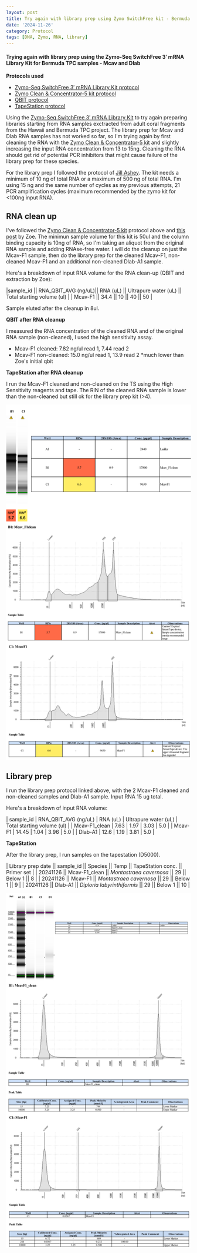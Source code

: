 ```yaml
---
layout: post
title: Try again with library prep using Zymo SwitchFree kit - Bermuda TPC samples - 112624
date: '2024-11-26'
category: Protocol
tags: [DNA, Zymo, RNA, library]
---
```


#### Trying again with library prep using the Zymo-Seq SwitchFree 3′ mRNA Library Kit for Bermuda TPC samples - Mcav and Dlab 

**Protocols used**
- [Zymo-Seq SwitchFree 3′ mRNA Library Kit protocol](https://github.com/FScucchia-LabNotebooks/FScucchia_Putnam_Lab_Notebook/blob/master/protocols/_r3008_r3009__zymo_seq_switchfree_3_mrna_library_kit.pdf)
- [Zymo Clean & Concentrator-5 kit protocol](https://github.com/FScucchia-LabNotebooks/FScucchia_Putnam_Lab_Notebook/blob/master/protocols/_r1013_r1014_r1015_r1016_rna_clean_concentrator-5.pdf)
- [QBIT protocol](https://github.com/meschedl/MESPutnam_Open_Lab_Notebook/blob/master/_posts/2019-03-08-Qubit-Protocol.md)
- [TapeStation protocol](https://github.com/FScucchia-LabNotebooks/FScucchia_Putnam_Lab_Notebook/blob/master/protocols/ScreenTape_HSRNA_QG.pdf)


Using the [Zymo-Seq SwitchFree 3′ mRNA Library Kit](https://www.zymoresearch.com/products/zymo-seq-switchfree-3-mrna-library-kit) to try again preparing libraries starting from RNA samples exctracted from adult coral fragments from the Hawaii and Bermuda TPC project. The library prep for Mcav and Dlab RNA samples has not worked so far, so I'm trying again by first cleaning the RNA with the [Zymo Clean & Concentrator-5 kit](https://www.zymoresearch.com/products/rna-clean-concentrator-5) and slightly increasing the input RNA concentration from 13 to 15ng.
Cleaning the RNA should get rid of potential PCR inhibitors that might cause failure of the library prep for these species.

For the library prep I followed the protocol of [Jill Ashey](https://github.com/JillAshey/JillAshey_Putnam_Lab_Notebook/blob/master/_posts/2024-03-29-Zymo-SwitchFree.md).
The kit needs a minimum of 10 ng of total RNA or a maximum of 500 ng of total RNA. I'm using 15 ng and the same number of cycles as my previous attempts, 21 PCR amplification cycles (maximum recommended by the zymo kit for <100ng input RNA).

## RNA clean up
I've followed the [Zymo Clean & Concentrator-5 kit](https://www.zymoresearch.com/products/rna-clean-concentrator-5) protocol above and [this post](https://zdellaert.github.io/ZD_Putnam_Lab_Notebook/Pooling-and-Concentrating-RNA-Clean-Concentrate-2023-05-05/) by Zoe. The minimun sample volume for this kit is 50ul and the column binding capacity is 10ng of RNA, so I'm taking an aliquot from the original RNA sample and adding RNAse-free water.
I will do the cleanup on just the Mcav-F1 sample, then do the library prep for the cleaned Mcav-F1, non-cleaned Mcav-F1 and an additional non-cleaned Dlab-A1 sample.

Here's a breakdown of input RNA volume for the RNA clean-up (QBIT and extraction by Zoe):

|sample_id   || RNA_QBIT_AVG (ng/uL)|| RNA (uL) || Ultrapure water (uL) || Total starting volume (ul) |
| Mcav-F1       || 34.4     ||     10      ||   40                 || 50                        |

Sample eluted after the cleanup in 8ul.

**QBIT after RNA cleanup**

I measured the RNA concentration of the cleaned RNA and of the original RNA sample (non-cleaned), I used the high sensitivity assay.

- Mcav-F1 cleaned: 7.82 ng/ul read 1, 7.44 read 2
- Mcav-F1 non-cleaned: 15.0 ng/ul read 1, 13.9 read 2 *much lower than Zoe's initial qbit

**TapeStation after RNA cleanup**

I run the Mcav-F1 cleaned and non-cleaned on the TS using the High Sensitivity reagents and tape. 
The RIN of the cleaned RNA sample is lower than the non-cleaned but still ok for the library prep kit (>4).

![LibraryPrepZymo4.png](https://github.com/FScucchia-LabNotebooks/FScucchia_Putnam_Lab_Notebook/blob/master/images/LibraryPrepZymo4.png?raw=true)


## Library prep
I run the library prep protocol linked above, with the 2 Mcav-F1 cleaned and non-cleaned samples and Dlab-A1 sample.
Input RNA 15 ug total.

Here's a breakdown of input RNA volume:

| sample_id | RNA_QBIT_AVG (ng/uL) | RNA (uL) | Ultrapure water (uL) | Total starting volume (ul) |
| Mcav-F1_clean | 7.63           | 1.97     | 3.03                  | 5.0                        |
| Mcav-F1 | 14.45           | 1.04      | 3.96                  | 5.0                        |
| Dlab-A1 | 12.6            | 1.19     | 3.81                  | 5.0                        |


**TapeStation**

After the library prep, I run samples on the tapestation (D5000).

| Library prep date  || sample_id  ||     Species            || Temp   ||    TapeStation conc.     ||   Primer set  |
| 20241126  ||  Mcav-F1_clean    || *Montastraea cavernosa*          || 29       ||    Below 1          ||  8  |
| 20241126  ||  Mcav-F1   || *Montastraea cavernosa*          || 29     ||   Below 1         ||  9  |
| 20241126  ||  Dlab-A1   || *Diploria labyrinthiformis*          || 29     ||   Below 1        ||  10  |


![LibraryPrepZymo5.png](https://github.com/FScucchia-LabNotebooks/FScucchia_Putnam_Lab_Notebook/blob/master/images/LibraryPrepZymo5.png?raw=true)
